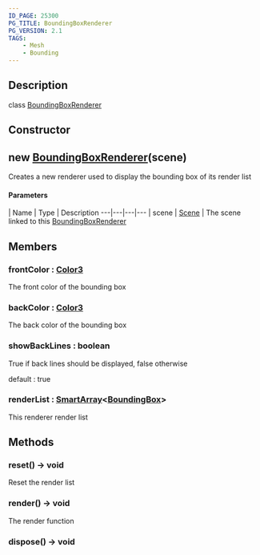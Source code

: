 ```yaml
---
ID_PAGE: 25300
PG_TITLE: BoundingBoxRenderer
PG_VERSION: 2.1
TAGS:
    - Mesh
    - Bounding
---
```

## Description

class [BoundingBoxRenderer](/classes/2.4/BoundingBoxRenderer)



## Constructor

## new [BoundingBoxRenderer](/classes/2.4/BoundingBoxRenderer)(scene)

Creates a new renderer used to display the bounding box of its render list

#### Parameters
 | Name | Type | Description
---|---|---|---
 | scene | [Scene](/classes/2.4/Scene) |    The scene linked to this [BoundingBoxRenderer](/classes/2.4/BoundingBoxRenderer)

## Members

### frontColor : [Color3](/classes/2.4/Color3)

The front color of the bounding box

### backColor : [Color3](/classes/2.4/Color3)

The back color of the bounding box

### showBackLines : boolean

True if back lines should be displayed, false otherwise

default : true

### renderList : [SmartArray](/classes/2.4/SmartArray)&lt;[BoundingBox](/classes/2.4/BoundingBox)&gt;

This renderer render list

## Methods

### reset() &rarr; void

Reset the render list
### render() &rarr; void

The render function
### dispose() &rarr; void


